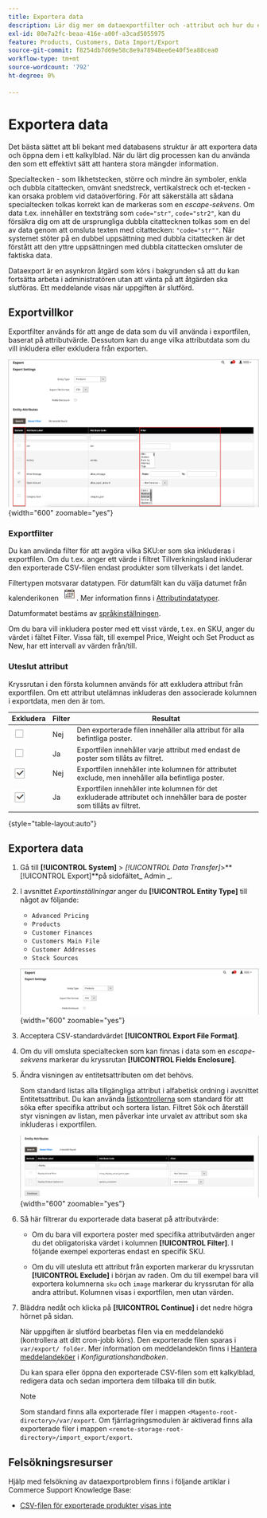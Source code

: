 ```yaml
---
title: Exportera data
description: Lär dig mer om dataexportfilter och -attribut och hur du exporterar data från din butik.
exl-id: 80e7a2fc-beaa-416e-a00f-a3cad5055975
feature: Products, Customers, Data Import/Export
source-git-commit: f8254db7d69e58c8e9a78948ee6e40f5ea88cea0
workflow-type: tm+mt
source-wordcount: '792'
ht-degree: 0%

---
```


# Exportera data

Det bästa sättet att bli bekant med databasens struktur är att exportera data och öppna dem i ett kalkylblad. När du lärt dig processen kan du använda den som ett effektivt sätt att hantera stora mängder information.

Specialtecken - som likhetstecken, större och mindre än symboler, enkla och dubbla citattecken, omvänt snedstreck, vertikalstreck och et-tecken - kan orsaka problem vid dataöverföring. För att säkerställa att sådana specialtecken tolkas korrekt kan de markeras som en _escape-sekvens_. Om data t.ex. innehåller en textsträng som `code="str"`, `code="str2"`, kan du försäkra dig om att de ursprungliga dubbla citattecknen tolkas som en del av data genom att omsluta texten med citattecken: `"code="str""`. När systemet stöter på en dubbel uppsättning med dubbla citattecken är det förstått att den yttre uppsättningen med dubbla citattecken omsluter de faktiska data.

Dataexport är en asynkron åtgärd som körs i bakgrunden så att du kan fortsätta arbeta i administratören utan att vänta på att åtgärden ska slutföras. Ett meddelande visas när uppgiften är slutförd.

## Exportvillkor

Exportfilter används för att ange de data som du vill använda i exportfilen, baserat på attributvärde. Dessutom kan du ange vilka attributdata som du vill inkludera eller exkludera från exporten.

![Villkor för dataexport](./assets/data-export-entity-attributes-exclude.png){width="600" zoomable="yes"}

### Exportfilter

Du kan använda filter för att avgöra vilka SKU:er som ska inkluderas i exportfilen. Om du t.ex. anger ett värde i filtret Tillverkningsland inkluderar den exporterade CSV-filen endast produkter som tillverkats i det landet.

Filtertypen motsvarar datatypen. För datumfält kan du välja datumet från kalenderikonen ![Kalender](../assets/icon-calendar.png). Mer information finns i [Attributindatatyper](../catalog/attributes-input-types.md).

Datumformatet bestäms av [språkinställningen](../getting-started/store-details.md#locale-options).

Om du bara vill inkludera poster med ett visst värde, t.ex. en SKU, anger du värdet i fältet Filter. Vissa fält, till exempel Price, Weight och Set Product as New, har ett intervall av värden från/till.

### Uteslut attribut

Kryssrutan i den första kolumnen används för att exkludera attribut från exportfilen. Om ett attribut utelämnas inkluderas den associerade kolumnen i exportdata, men den är tom.

| Exkludera | Filter | Resultat |
|--- |--- |--- |
| ![Rensad kryssruta](../assets/checkbox-clear.png) | Nej | Den exporterade filen innehåller alla attribut för alla befintliga poster. |
| ![Rensad kryssruta](../assets/checkbox-clear.png) | Ja | Exportfilen innehåller varje attribut med endast de poster som tillåts av filtret. |
| ![Markerad kryssruta](../assets/checkbox-selected.png) | Nej | Exportfilen innehåller inte kolumnen för attributet exclude, men innehåller alla befintliga poster. |
| ![Markerad kryssruta](../assets/checkbox-selected.png) | Ja | Exportfilen innehåller inte kolumnen för det exkluderade attributet och innehåller bara de poster som tillåts av filtret. |

{style="table-layout:auto"}

## Exportera data

1. Gå till **[!UICONTROL System]** > _[!UICONTROL Data Transfer]_>**[!UICONTROL Export]**på sidofältet_ Admin _.

1. I avsnittet _Exportinställningar_ anger du **[!UICONTROL Entity Type]** till något av följande:

   - `Advanced Pricing`
   - `Products`
   - `Customer Finances`
   - `Customers Main File`
   - `Customer Addresses`
   - `Stock Sources`

   ![Inställningar för dataexport](./assets/data-export-settings.png){width="600" zoomable="yes"}

1. Acceptera CSV-standardvärdet **[!UICONTROL Export File Format]**.

1. Om du vill omsluta specialtecken som kan finnas i data som en _escape-sekvens_ markerar du kryssrutan **[!UICONTROL Fields Enclosure]**.

1. Ändra visningen av entitetsattributen om det behövs.

   Som standard listas alla tillgängliga attribut i alfabetisk ordning i avsnittet Entitetsattribut. Du kan använda [listkontrollerna](../getting-started/admin-grid-controls.md) som standard för att söka efter specifika attribut och sortera listan. Filtret Sök och återställ styr visningen av listan, men påverkar inte urvalet av attribut som ska inkluderas i exportfilen.

   ![Filtrerade entitetsattribut för dataexport](./assets/data-export-filter-entity-attributes.png){width="600" zoomable="yes"}

1. Så här filtrerar du exporterade data baserat på attributvärde:

   - Om du bara vill exportera poster med specifika attributvärden anger du det obligatoriska värdet i kolumnen **[!UICONTROL Filter]**. I följande exempel exporteras endast en specifik SKU.

   - Om du vill utesluta ett attribut från exporten markerar du kryssrutan **[!UICONTROL Exclude]** i början av raden. Om du till exempel bara vill exportera kolumnerna `sku` och `image` markerar du kryssrutan för alla andra attribut. Kolumnen visas i exportfilen, men utan värden.

1. Bläddra nedåt och klicka på **[!UICONTROL Continue]** i det nedre högra hörnet på sidan.

   När uppgiften är slutförd bearbetas filen via en meddelandekö (kontrollera att ditt cron-jobb körs). Den exporterade filen sparas i `var/export/ folder`. Mer information om meddelandekön finns i [Hantera meddelandeköer](https://experienceleague.adobe.com/docs/commerce-operations/configuration-guide/message-queues/manage-message-queues.html) i _Konfigurationshandboken_.

   Du kan spara eller öppna den exporterade CSV-filen som ett kalkylblad, redigera data och sedan importera dem tillbaka till din butik.

   >[!NOTE]
   >
   >Som standard finns alla exporterade filer i mappen `<Magento-root-directory>/var/export`. Om fjärrlagringsmodulen är aktiverad finns alla exporterade filer i mappen `<remote-storage-root-directory>/import_export/export`.

## Felsökningsresurser

Hjälp med felsökning av dataexportproblem finns i följande artiklar i Commerce Support Knowledge Base:

- [CSV-filen för exporterade produkter visas inte](https://experienceleague.adobe.com/docs/commerce-knowledge-base/kb/troubleshooting/miscellaneous/exported-products-.csv-file-does-not-appear.html)
